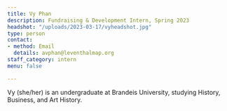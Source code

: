 ```yaml
---
title: Vy Phan
description: Fundraising & Development Intern, Spring 2023
headshot: "/uploads/2023-03-17/vyheadshot.jpg"
type: person
contact:
- method: Email
  details: avphan@leventhalmap.org
staff_category: intern
menu: false

---
```

Vy (she/her) is an undergraduate at Brandeis University, studying History, Business, and Art History.
